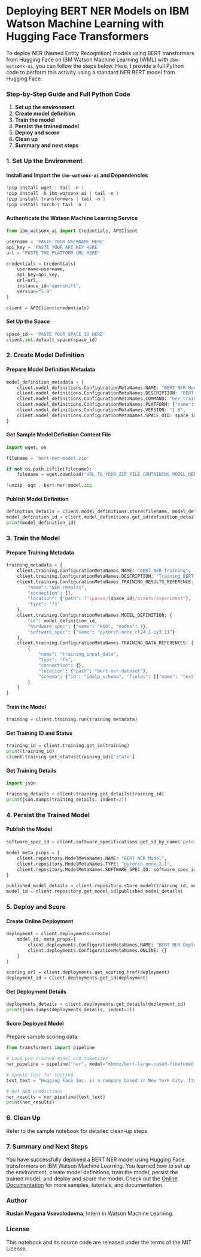 # Deploying BERT NER Models on IBM Watson Machine Learning with Hugging Face Transformers


To deploy NER (Named Entity Recognition) models using BERT transformers from Hugging Face on IBM Watson Machine Learning (WML) with `ibm-watsonx-ai`, you can follow the steps below. Here, I provide a full Python code to perform this activity using a standard NER BERT model from Hugging Face.

### Step-by-Step Guide and Full Python Code

1. **Set up the environment**
2. **Create model definition**
3. **Train the model**
4. **Persist the trained model**
5. **Deploy and score**
6. **Clean up**
7. **Summary and next steps**

### 1. Set Up the Environment

#### Install and Import the `ibm-watsonx-ai` and Dependencies

```python
!pip install wget | tail -n 1
!pip install -U ibm-watsonx-ai | tail -n 1
!pip install transformers | tail -n 1
!pip install torch | tail -n 1
```

#### Authenticate the Watson Machine Learning Service

```python
from ibm_watsonx_ai import Credentials, APIClient

username = 'PASTE YOUR USERNAME HERE'
api_key = 'PASTE YOUR API_KEY HERE'
url = 'PASTE THE PLATFORM URL HERE'

credentials = Credentials(
    username=username,
    api_key=api_key,
    url=url,
    instance_id="openshift",
    version="5.0"
)

client = APIClient(credentials)
```

#### Set Up the Space

```python
space_id = 'PASTE YOUR SPACE ID HERE'
client.set.default_space(space_id)
```

### 2. Create Model Definition

#### Prepare Model Definition Metadata

```python
model_definition_metadata = {
    client.model_definitions.ConfigurationMetaNames.NAME: "BERT NER Model",
    client.model_definitions.ConfigurationMetaNames.DESCRIPTION: "BERT model for Named Entity Recognition",
    client.model_definitions.ConfigurationMetaNames.COMMAND: "ner_train.py",
    client.model_definitions.ConfigurationMetaNames.PLATFORM: {"name": "python", "versions": ["3.11"]},
    client.model_definitions.ConfigurationMetaNames.VERSION: "1.0",
    client.model_definitions.ConfigurationMetaNames.SPACE_UID: space_id
}
```

#### Get Sample Model Definition Content File

```python
import wget, os

filename = 'bert-ner-model.zip'

if not os.path.isfile(filename):
    filename = wget.download('URL_TO_YOUR_ZIP_FILE_CONTAINING_MODEL_DEFINITION')

!unzip -oqd . bert-ner-model.zip
```

#### Publish Model Definition

```python
definition_details = client.model_definitions.store(filename, model_definition_metadata)
model_definition_id = client.model_definitions.get_id(definition_details)
print(model_definition_id)
```

### 3. Train the Model

#### Prepare Training Metadata

```python
training_metadata = {
    client.training.ConfigurationMetaNames.NAME: "BERT NER Training",
    client.training.ConfigurationMetaNames.DESCRIPTION: "Training BERT model for Named Entity Recognition",
    client.training.ConfigurationMetaNames.TRAINING_RESULTS_REFERENCE: {
        "name": "NER results",
        "connection": {},
        "location": {"path": f"spaces/{space_id}/assets/experiment"},
        "type": "fs"
    },
    client.training.ConfigurationMetaNames.MODEL_DEFINITION: {
        "id": model_definition_id,
        "hardware_spec": {"name": "K80", "nodes": 1},
        "software_spec": {"name": "pytorch-onnx_rt24.1-py3.11"}
    },
    client.training.ConfigurationMetaNames.TRAINING_DATA_REFERENCES: [
        {
            "name": "training_input_data",
            "type": "fs",
            "connection": {},
            "location": {"path": "bert-ner-dataset"},
            "schema": {"id": "idmlp_schema", "fields": [{"name": "text", "type": "string"}]}
        }
    ]
}
```

#### Train the Model

```python
training = client.training.run(training_metadata)
```

#### Get Training ID and Status

```python
training_id = client.training.get_id(training)
print(training_id)
client.training.get_status(training_id)['state']
```

#### Get Training Details

```python
import json

training_details = client.training.get_details(training_id)
print(json.dumps(training_details, indent=2))
```

### 4. Persist the Trained Model

#### Publish the Model

```python
software_spec_id = client.software_specifications.get_id_by_name('pytorch-onnx_rt24.1-py3.11')

model_meta_props = {
    client.repository.ModelMetaNames.NAME: "BERT NER Model",
    client.repository.ModelMetaNames.TYPE: "pytorch-onnx_2.1",
    client.repository.ModelMetaNames.SOFTWARE_SPEC_ID: software_spec_id
}

published_model_details = client.repository.store_model(training_id, meta_props=model_meta_props)
model_id = client.repository.get_model_id(published_model_details)
```

### 5. Deploy and Score

#### Create Online Deployment

```python
deployment = client.deployments.create(
    model_id, meta_props={
        client.deployments.ConfigurationMetaNames.NAME: "BERT NER Deployment",
        client.deployments.ConfigurationMetaNames.ONLINE: {}
    }
)

scoring_url = client.deployments.get_scoring_href(deployment)
deployment_id = client.deployments.get_id(deployment)
```

#### Get Deployment Details

```python
deployments_details = client.deployments.get_details(deployment_id)
print(json.dumps(deployments_details, indent=2))
```

#### Score Deployed Model

Prepare sample scoring data:

```python
from transformers import pipeline

# Load pre-trained model and tokenizer
ner_pipeline = pipeline("ner", model="dbmdz/bert-large-cased-finetuned-conll03-english")

# Sample text for testing
test_text = "Hugging Face Inc. is a company based in New York City. Its headquarters are in DUMBO, therefore very close to the Manhattan Bridge."

# Get NER predictions
ner_results = ner_pipeline(test_text)
print(ner_results)
```

### 6. Clean Up

Refer to the sample notebook for detailed clean-up steps.

### 7. Summary and Next Steps

You have successfully deployed a BERT NER model using Hugging Face transformers on IBM Watson Machine Learning. You learned how to set up the environment, create model definitions, train the model, persist the trained model, and deploy and score the model. Check out the [Online Documentation](https://ibm.github.io/watsonx-ai-python-sdk/samples.html) for more samples, tutorials, and documentation.

### Author

**Ruslan Magana Vsevolodovna**, Intern in Watson Machine Learning.

### License

This notebook and its source code are released under the terms of the MIT License.